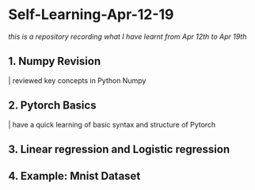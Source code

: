 # Self-Learning-Apr-12-19
*this is a repository recording what I have learnt from Apr 12th to Apr 19th*

## 1. Numpy Revision

| reviewed key concepts in Python Numpy

## 2. Pytorch Basics
| have a quick learning of basic syntax and structure of Pytorch

## 3. Linear regression and Logistic regression
## 4. Example: Mnist Dataset
